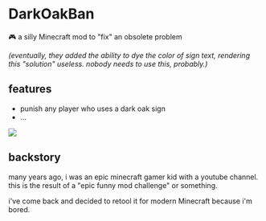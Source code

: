 # DarkOakBan

🎮 a silly Minecraft mod to "fix" an obsolete problem

_(eventually, they added the ability to dye the color of sign text, rendering this "solution" useless.
nobody needs to use this, probably.)_

## features

- punish any player who uses a dark oak sign
- ...

![](./docs/demo.gif)

## backstory

many years ago, i was an epic minecraft gamer kid with a youtube channel.
this is the result of a "epic funny mod challenge" or something.

i've come back and decided to retool it for modern Minecraft because i'm bored.

